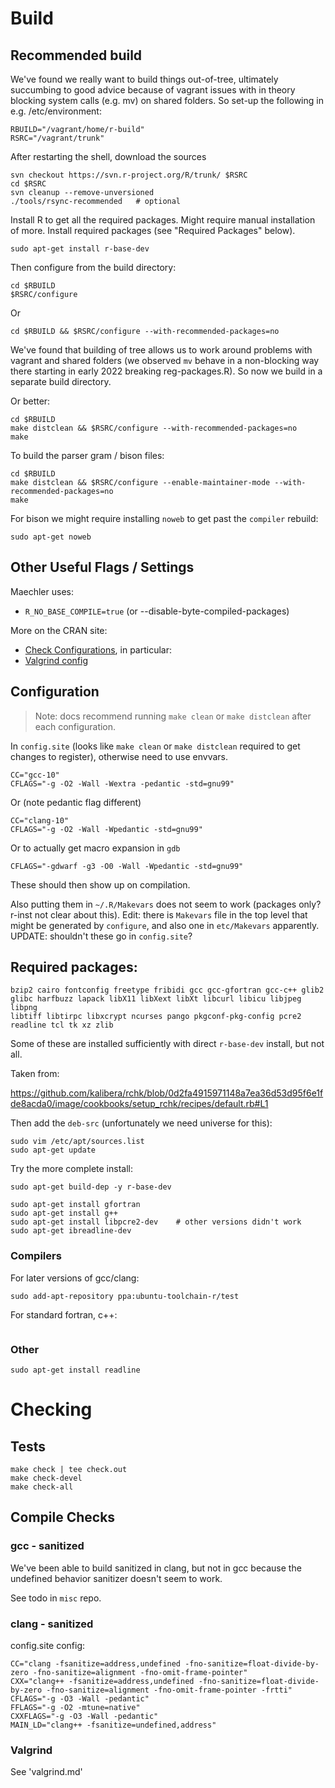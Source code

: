 # Build

## Recommended build

We've found we really want to build things out-of-tree, ultimately succumbing to
good advice because of vagrant issues with in theory blocking system calls (e.g.
mv) on shared folders.  So set-up the following in e.g. /etc/environment:

    RBUILD="/vagrant/home/r-build"
    RSRC="/vagrant/trunk"

After restarting the shell, download the sources

    svn checkout https://svn.r-project.org/R/trunk/ $RSRC
    cd $RSRC
    svn cleanup --remove-unversioned
    ./tools/rsync-recommended   # optional

Install R to get all the required packages.  Might require manual installation
of more.  Install required packages (see "Required Packages" below).

    sudo apt-get install r-base-dev

Then configure from the build directory:

    cd $RBUILD
    $RSRC/configure

Or

    cd $RBUILD && $RSRC/configure --with-recommended-packages=no

We've found that building of tree allows us to work around problems with vagrant
and shared folders (we observed `mv` behave in a non-blocking way there starting
in early 2022 breaking reg-packages.R).  So now we build in a separate build
directory.

Or better:

    cd $RBUILD
    make distclean && $RSRC/configure --with-recommended-packages=no
    make

To build the parser gram / bison files:

    cd $RBUILD
    make distclean && $RSRC/configure --enable-maintainer-mode --with-recommended-packages=no
    make

For bison we might require installing `noweb` to get past the `compiler` rebuild:

    sudo apt-get noweb

## Other Useful Flags / Settings

Maechler uses:
* `R_NO_BASE_COMPILE=true` (or --disable-byte-compiled-packages)

More on the CRAN site:

* [Check Configurations][2], in particular:
* [Valgrind config][1]

## Configuration

> Note: docs recommend running `make clean` or `make distclean` after each
> configuration. 

In `config.site` (looks like `make clean` or `make distclean` required to get
changes to register), otherwise need to use envvars.

    CC="gcc-10"
    CFLAGS="-g -O2 -Wall -Wextra -pedantic -std=gnu99" 

Or (note pedantic flag different)

    CC="clang-10"
    CFLAGS="-g -O2 -Wall -Wpedantic -std=gnu99" 

Or to actually get macro expansion in `gdb`

    CFLAGS="-gdwarf -g3 -O0 -Wall -Wpedantic -std=gnu99" 

These should then show up on compilation.

Also putting them in `~/.R/Makevars` does not seem to work (packages only?
r-inst not clear about this).  Edit: there is `Makevars` file in the top level
that might be generated by `configure`, and also one in `etc/Makevars`
apparently. UPDATE: shouldn't these go in `config.site`?

## Required packages:

```
bzip2 cairo fontconfig freetype fribidi gcc gcc-gfortran gcc-c++ glib2
glibc harfbuzz lapack libX11 libXext libXt libcurl libicu libjpeg libpng
libtiff libtirpc libxcrypt ncurses pango pkgconf-pkg-config pcre2
readline tcl tk xz zlib
```

Some of these are installed sufficiently with direct `r-base-dev` install, but
not all.

Taken from:

https://github.com/kalibera/rchk/blob/0d2fa4915971148a7ea36d53d95f6e1fde8acda0/image/cookbooks/setup_rchk/recipes/default.rb#L1

Then add the `deb-src` (unfortunately we need universe for this):

```
sudo vim /etc/apt/sources.list
sudo apt-get update
```

Try the more complete install:

```
sudo apt-get build-dep -y r-base-dev
```



```
sudo apt-get install gfortran
sudo apt-get install g++
sudo apt-get install libpcre2-dev    # other versions didn't work
sudo apt-get ibreadline-dev
```


### Compilers

For later versions of gcc/clang:

```
sudo add-apt-repository ppa:ubuntu-toolchain-r/test
```

For standard fortran, c++:

```
```

### Other

```
sudo apt-get install readline
```

# Checking

## Tests

```
make check | tee check.out
make check-devel
make check-all
```
## Compile Checks

### gcc - sanitized

We've been able to build sanitized in clang, but not in gcc because the
undefined behavior sanitizer doesn't seem to work.

See todo in `misc` repo.

### clang - sanitized

config.site config:

    CC="clang -fsanitize=address,undefined -fno-sanitize=float-divide-by-zero -fno-sanitize=alignment -fno-omit-frame-pointer"
    CXX="clang++ -fsanitize=address,undefined -fno-sanitize=float-divide-by-zero -fno-sanitize=alignment -fno-omit-frame-pointer -frtti"
    CFLAGS="-g -O3 -Wall -pedantic"
    FFLAGS="-g -O2 -mtune=native"
    CXXFLAGS="-g -O3 -Wall -pedantic"
    MAIN_LD="clang++ -fsanitize=undefined,address"

### Valgrind

See 'valgrind.md'

[1]: https://www.stats.ox.ac.uk/pub/bdr/memtests/README.txt
[2]: https://cran.r-project.org/web/checks/check_issue_kinds.html
[3]: https://lemire.me/blog/2016/04/20/no-more-leaks-with-sanitize-flags-in-gcc-and-clang/
